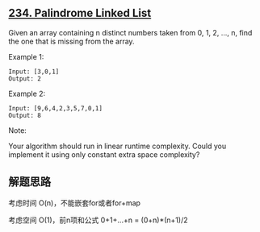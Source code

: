 ## [234. Palindrome Linked List][1]

Given an array containing n distinct numbers taken from 0, 1, 2, ..., n, find the one that is missing from the array.

Example 1:
```
Input: [3,0,1]
Output: 2
```
Example 2:
```
Input: [9,6,4,2,3,5,7,0,1]
Output: 8
```
Note:

Your algorithm should run in linear runtime complexity. Could you implement it using only constant extra space complexity?

## 解题思路

考虑时间 O(n)，不能嵌套for或者for+map

考虑空间 O(1)，前n项和公式 0+1+...+n = (0+n)*(n+1)/2



[1]: https://leetcode.com/problems/missing-number/